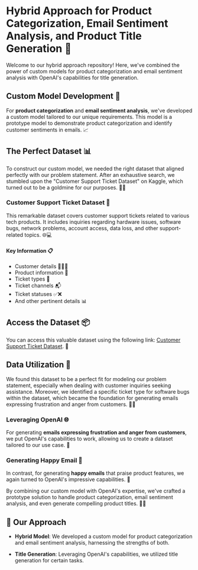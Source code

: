 # Hybrid Approach for Product Categorization, Email Sentiment Analysis, and Product Title Generation 🚀

Welcome to our hybrid approach repository! Here, we've combined the power of custom models for product categorization and email sentiment analysis with OpenAI's capabilities for title generation.

## Custom Model Development 🤖

For **product categorization** and **email sentiment analysis**, we've developed a custom model tailored to our unique requirements. This model is a prototype model to demonstrate product categorization and identify customer sentiments in emails. 📈

## The Perfect Dataset 📊

To construct our custom model, we needed the right dataset that aligned perfectly with our problem statement. After an exhaustive search, we stumbled upon the "Customer Support Ticket Dataset" on Kaggle, which turned out to be a goldmine for our purposes. 🕵️‍♂️

### Customer Support Ticket Dataset 💬

This remarkable dataset covers customer support tickets related to various tech products. It includes inquiries regarding hardware issues, software bugs, network problems, account access, data loss, and other support-related topics. 🌐💻

#### Key Information 📋

- Customer details 🧑🏽‍💼
- Product information 🛒
- Ticket types 📝
- Ticket channels 📬
- Ticket statuses ✅❌
- And other pertinent details 📊

## Access the Dataset 📦

You can access this valuable dataset using the following link: [Customer Support Ticket Dataset](https://www.kaggle.com/datasets/suraj520/customer-support-ticket-dataset). 📂

## Data Utilization 🧐

We found this dataset to be a perfect fit for modeling our problem statement, especially when dealing with customer inquiries seeking assistance. Moreover, we identified a specific ticket type for software bugs within the dataset, which became the foundation for generating emails expressing frustration and anger from customers. 🤬😡

### Leveraging OpenAI 🌐

For generating **emails expressing frustration and anger from customers**, we put OpenAI's capabilities to work, allowing us to create a dataset tailored to our use case. 🤯

### Generating Happy Email 🌟

In contrast, for generating **happy emails** that praise product features, we again turned to OpenAI's impressive capabilities. 🙌

By combining our custom model with OpenAI's expertise, we've crafted a prototype solution to handle product categorization, email sentiment analysis, and even generate compelling product titles. 🌈💼



## 🧩 Our Approach

- **Hybrid Model**: We developed a custom model for product categorization and email sentiment analysis, harnessing the strengths of both.

- **Title Generation**: Leveraging OpenAI's capabilities, we utilized title generation for certain tasks.

